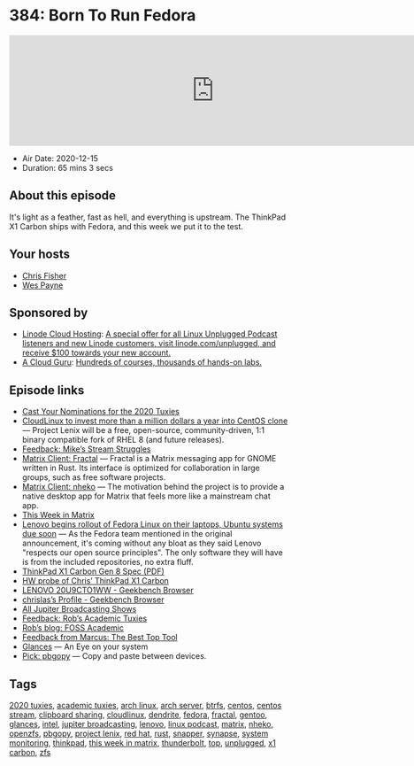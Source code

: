 # 384: Born To Run Fedora

<iframe src="https://player.fireside.fm/v2/RUkczH-V+PqDfp9IL?theme=dark" width="740" height="200" frameborder="0" scrolling="no"></iframe>

* Air Date: 2020-12-15
* Duration: 65 mins 3 secs

## About this episode

It's light as a feather, fast as hell, and everything is upstream. The ThinkPad X1 Carbon ships with Fedora, and this week we put it to the test.

## Your hosts
* [Chris Fisher](https://linuxunplugged.com/hosts/chrislas)
* [Wes Payne](https://linuxunplugged.com/hosts/wes)

## Sponsored by

  * [Linode Cloud Hosting](https://linode.com/unplugged): [A special offer for all Linux Unplugged Podcast listeners and new Linode customers, visit linode.com/unplugged, and receive $100 towards your new account. ](https://linode.com/unplugged)
  * [A Cloud Guru](https://acloudguru.com): [Hundreds of courses, thousands of hands-on labs.](https://acloudguru.com)



## Episode links

  * [Cast Your Nominations for the 2020 Tuxies](https://forms.gle/ARxi9g5QnLYQoQFZ7 "Cast Your Nominations for the 2020 Tuxies")
  * [CloudLinux to invest more than a million dollars a year into CentOS clone](https://www.zdnet.com/article/cloudlinux-to-invest-more-than-a-million-dollar-a-year-into-centos-clone "CloudLinux to invest more than a million dollars a year into CentOS clone") — Project Lenix will be a free, open-source, community-driven, 1:1 binary compatible fork of RHEL 8 (and future releases).
  * [Feedback: Mike’s Stream Struggles](https://slexy.org/view/s2dlatT9U1 "Feedback: Mike’s Stream Struggles")
  * [Matrix Client: Fractal](https://flathub.org/apps/details/org.gnome.Fractal "Matrix Client: Fractal") — Fractal is a Matrix messaging app for GNOME written in Rust. Its interface is optimized for collaboration in large groups, such as free software projects.
  * [Matrix Client: nheko](https://flathub.org/apps/details/io.github.NhekoReborn.Nheko "Matrix Client: nheko") — The motivation behind the project is to provide a native desktop app for Matrix that feels more like a mainstream chat app.
  * [This Week in Matrix](https://matrix.org/blog/category/this-week-in-matrix "This Week in Matrix")
  * [Lenovo begins rollout of Fedora Linux on their laptops, Ubuntu systems due soon](https://www.gamingonlinux.com/2020/08/lenovo-begins-rollout-of-fedora-linux-on-their-laptops-ubuntu-systems-due-soon "Lenovo begins rollout of Fedora Linux on their laptops, Ubuntu systems due soon") — As the Fedora team mentioned in the original announcement, it's coming without any bloat as they said Lenovo "respects our open source principles". The only software they will have is from the included repositories, no extra fluff.
  * [ThinkPad X1 Carbon Gen 8 Spec (PDF)](https://psref.lenovo.com/syspool/Sys/PDF/ThinkPad/ThinkPad_X1_Carbon_Gen_8/ThinkPad_X1_Carbon_Gen_8_Spec.PDF "ThinkPad X1 Carbon Gen 8 Spec \(PDF\)")
  * [HW probe of Chris’ ThinkPad X1 Carbon](https://linux-hardware.org/?probe=ad4a2215db "HW probe of Chris’ ThinkPad X1 Carbon")
  * [LENOVO 20U9CTO1WW - Geekbench Browser](https://browser.geekbench.com/v5/cpu/5349106 "LENOVO 20U9CTO1WW - Geekbench Browser")
  * [chrislas’s Profile - Geekbench Browser](https://browser.geekbench.com/user/chrislas "chrislas’s Profile - Geekbench Browser")
  * [All Jupiter Broadcasting Shows](https://feed.jupiter.zone/allshows "All Jupiter Broadcasting Shows")
  * [Feedback: Rob’s Academic Tuxies](https://slexy.org/view/s20LX0s2aQ "Feedback: Rob’s Academic Tuxies")
  * [Rob’s blog: FOSS Academic](https://fossacademic.tech/2020/12/10/The-Tuxies-Academic-Style.html "Rob’s blog: FOSS Academic")
  * [Feedback from Marcus: The Best Top Tool](https://slexy.org/view/s2o87iGDNX "Feedback from Marcus: The Best Top Tool")
  * [Glances](https://nicolargo.github.io/glances/ "Glances") — An Eye on your system
  * [Pick: pbgopy](https://github.com/nakabonne/pbgopy "Pick: pbgopy") — Copy and paste between devices.



## Tags

[2020 tuxies](https://linuxunplugged.com/tags/2020%20tuxies), [academic tuxies](https://linuxunplugged.com/tags/academic%20tuxies), [arch linux](https://linuxunplugged.com/tags/arch%20linux), [arch server](https://linuxunplugged.com/tags/arch%20server), [btrfs](https://linuxunplugged.com/tags/btrfs), [centos](https://linuxunplugged.com/tags/centos), [centos stream](https://linuxunplugged.com/tags/centos%20stream), [clipboard sharing](https://linuxunplugged.com/tags/clipboard%20sharing), [cloudlinux](https://linuxunplugged.com/tags/cloudlinux), [dendrite](https://linuxunplugged.com/tags/dendrite), [fedora](https://linuxunplugged.com/tags/fedora), [fractal](https://linuxunplugged.com/tags/fractal), [gentoo](https://linuxunplugged.com/tags/gentoo), [glances](https://linuxunplugged.com/tags/glances), [intel](https://linuxunplugged.com/tags/intel), [jupiter broadcasting](https://linuxunplugged.com/tags/jupiter%20broadcasting), [lenovo](https://linuxunplugged.com/tags/lenovo), [linux podcast](https://linuxunplugged.com/tags/linux%20podcast), [matrix](https://linuxunplugged.com/tags/matrix), [nheko](https://linuxunplugged.com/tags/nheko), [openzfs](https://linuxunplugged.com/tags/openzfs), [pbgopy](https://linuxunplugged.com/tags/pbgopy), [project lenix](https://linuxunplugged.com/tags/project%20lenix), [red hat](https://linuxunplugged.com/tags/red%20hat), [rust](https://linuxunplugged.com/tags/rust), [snapper](https://linuxunplugged.com/tags/snapper), [synapse](https://linuxunplugged.com/tags/synapse), [system monitoring](https://linuxunplugged.com/tags/system%20monitoring), [thinkpad](https://linuxunplugged.com/tags/thinkpad), [this week in matrix](https://linuxunplugged.com/tags/this%20week%20in%20matrix), [thunderbolt](https://linuxunplugged.com/tags/thunderbolt), [top](https://linuxunplugged.com/tags/top), [unplugged](https://linuxunplugged.com/tags/unplugged), [x1 carbon](https://linuxunplugged.com/tags/x1%20carbon), [zfs](https://linuxunplugged.com/tags/zfs)